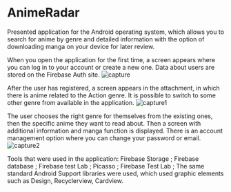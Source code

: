 # AnimeRadar

  Presented application for the Android operating system, which allows you to search for anime by genre and detailed information with the option of downloading manga on your device for later review.
  

When you open the application for the first time, a screen appears where you can log in to your account or create a new one. Data about users are stored on the Firebase Auth site.
![capture](https://user-images.githubusercontent.com/28439378/38563010-26a4d4f8-3cdc-11e8-85ca-c28a71c17e6f.PNG)

After the user has registered, a screen appears in the attachment, in which there is anime related to the Action genre. It is possible to switch to some other genre from available in the application.
![capture1](https://user-images.githubusercontent.com/28439378/38563237-a3a48610-3cdc-11e8-8c08-445e9a846a24.PNG)

The user chooses the right genre for themselves from the existing ones, then the specific anime they want to read about. Then a screen with additional information and manga function is displayed.
There is an account management option where you can change your password or email.
![capture2](https://user-images.githubusercontent.com/28439378/38563297-c701dd7e-3cdc-11e8-91f3-1548d67bf0fa.PNG)

Tools that were used in the application:
Firebase Storage ;
Firebase database ;
Firebase test Lab ;
Picasso ;
Firebase Test Lab ;
The same standard Android Support libraries were used, which used graphic elements such as Design, Recyclerview, Cardview.
